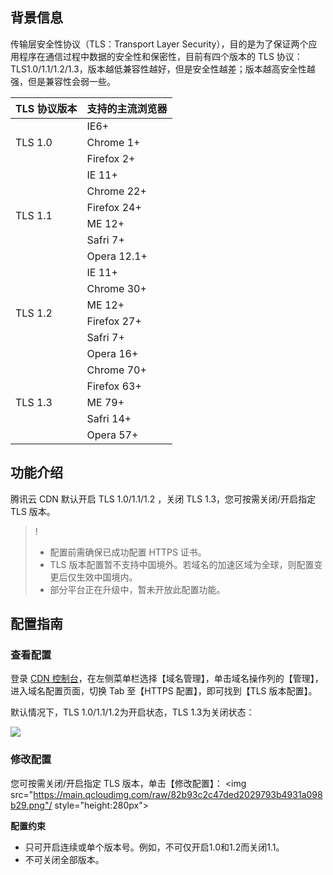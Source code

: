 ## 背景信息

传输层安全性协议（TLS：Transport Layer Security），目的是为了保证两个应用程序在通信过程中数据的安全性和保密性，目前有四个版本的 TLS 协议：TLS1.0/1.1/1.2/1.3，版本越低兼容性越好，但是安全性越差；版本越高安全性越强，但是兼容性会弱一些。

<table>
<thead>
<tr>
<th>TLS 协议版本</th>
<th>支持的主流浏览器</th>
</tr>
</thead>
<tbody><tr>
<td rowspan="3">TLS 1.0</td>
<td>IE6+</td>
</tr>
<tr>
<td>Chrome 1+</td>
</tr>
<tr>
<td>Firefox 2+</td>
</tr>
<tr>
<td rowspan="6">TLS 1.1</td>
<td>IE 11+</td>
</tr>
<tr>
<td>Chrome 22+</td>
</tr>
<tr>
<td>Firefox 24+</td>
</tr>
<tr>
<td>ME 12+</td>
</tr>
<tr>
<td>Safri 7+</td>
</tr>
<tr>
<td>Opera 12.1+</td>
</tr>
<tr>
<td rowspan="6">TLS 1.2</td>
<td>IE 11+</td>
</tr>
<tr>
<td>Chrome 30+</td>
</tr>
<tr>
<td>ME 12+</td>
</tr>
<tr>
<td>Firefox 27+</td>
</tr>
<tr>
<td>Safri 7+</td>
</tr>
<tr>
<td>Opera 16+</td>
</tr>
<tr>
<td rowspan="5">TLS 1.3</td>
<td>Chrome 70+</td>
</tr>
<tr>
<td>Firefox 63+</td>
</tr>
<tr>
<td>ME 79+</td>
</tr>
<tr>
<td>Safri 14+</td>
</tr>
<tr>
<td>Opera 57+</td>
</tr>
</tbody></table>

## 功能介绍

腾讯云 CDN 默认开启 TLS 1.0/1.1/1.2 ，关闭 TLS 1.3，您可按需关闭/开启指定 TLS 版本。

>!
>- 配置前需确保已成功配置 HTTPS 证书。
>- TLS 版本配置暂不支持中国境外。若域名的加速区域为全球，则配置变更后仅生效中国境内。
>- 部分平台正在升级中，暂未开放此配置功能。



## 配置指南

### 查看配置

登录 [CDN 控制台](https://console.cloud.tencent.com/cdn)，在左侧菜单栏选择【域名管理】，单击域名操作列的【管理】，进入域名配置页面，切换 Tab 至【HTTPS 配置】，即可找到【TLS 版本配置】。

默认情况下，TLS 1.0/1.1/1.2为开启状态，TLS 1.3为关闭状态：

![](https://main.qcloudimg.com/raw/62bfd147322215f5bcb5ce745505415b.png)


### 修改配置

您可按需关闭/开启指定 TLS 版本，单击【修改配置】：
<img src="https://main.qcloudimg.com/raw/82b93c2c47ded2029793b4931a098b29.png"/ style="height:280px">


**配置约束**

- 只可开启连续或单个版本号。例如，不可仅开启1.0和1.2而关闭1.1。
- 不可关闭全部版本。
